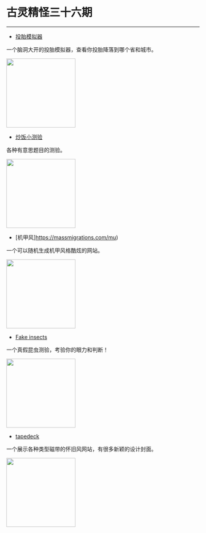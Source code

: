 <!--
 * @Author: caix cai1058@qq.com
 * @Date: 2025-01-02 15:42:51
 * @LastEditors: caix cai1058@qq.com
 * @LastEditTime: 2025-01-08 11:08:02
 * @FilePath: \docsify\docs\articles\fun\f36.md
 * @Description: 古灵精怪第三十六期
-->

# 古灵精怪三十六期
---

- [投胎模拟器](https://toutai.cc/)

一个脑洞大开的投胎模拟器，查看你投胎降落到哪个省和城市。

<img width="180px" bor src="//cdn.jsdelivr.net/gh/caix-github/pics-storage/f36120241101.png">

- [炒饭小测验](https://xiaoce.fun/)

各种有意思题目的测验。

<img width="180px" bor src="//cdn.jsdelivr.net/gh/caix-github/pics-storage/f36220241101.png">

- [机甲风]https://massmigrations.com/mu)

一个可以随机生成机甲风格酷炫的网站。

<img width="180px" bor src="//cdn.jsdelivr.net/gh/caix-github/pics-storage/f36320241101.png">

- [Fake insects](https://huggingface.co/spaces/victor/fake-insects)

一个真假昆虫测验，考验你的眼力和判断！

<img width="180px" bor src="//cdn.jsdelivr.net/gh/caix-github/pics-storage/f36420241101.png">

- [tapedeck](http://www.tapedeck.org/)

一个展示各种类型磁带的怀旧风网站，有很多新颖的设计封面。

<img width="180px" bor src="//cdn.jsdelivr.net/gh/caix-github/pics-storage/f36520241101.png">

